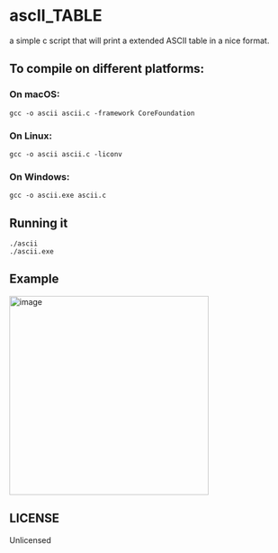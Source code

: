# ascII_TABLE
a simple c script that will print a extended ASCII table in a nice format.

## To compile on different platforms:

### On macOS:

```gcc -o ascii ascii.c -framework CoreFoundation```

### On Linux:

```gcc -o ascii ascii.c -liconv```

### On Windows:

```gcc -o ascii.exe ascii.c```

## Running it

```
./ascii
./ascii.exe
```

## Example

<img width="354" alt="image" src="https://github.com/user-attachments/assets/b49e43cf-bdb7-46cd-a3a5-18c704f22b58" />

## LICENSE 

Unlicensed
